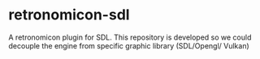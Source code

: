 # retronomicon-sdl

A retronomicon plugin for SDL. This repository is developed so we could decouple the engine from specific graphic library (SDL/Opengl/ Vulkan)

